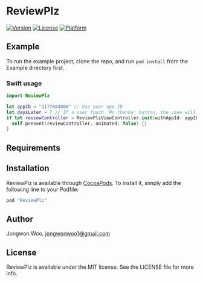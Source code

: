 # ReviewPlz

[![Version](https://img.shields.io/cocoapods/v/ReviewPlz.svg?style=flat)](http://cocoapods.org/pods/ReviewPlz)
[![License](https://img.shields.io/cocoapods/l/ReviewPlz.svg?style=flat)](http://cocoapods.org/pods/ReviewPlz)
[![Platform](https://img.shields.io/cocoapods/p/ReviewPlz.svg?style=flat)](http://cocoapods.org/pods/ReviewPlz)

## Example

To run the example project, clone the repo, and run `pod install` from the Example directory first.

### Swift usage

```Swift
import ReviewPlz

let appID = "1177884800" // Use your app ID
let daysLater = 7 // If a user touch 'No thanks' button, the view will be shown the days later.
if let reviewController = ReviewPlzViewController.init(withAppId: appID, daysLater: daysLater) {
  self.present(reviewController, animated: false) {}
}
```
## Requirements

## Installation

ReviewPlz is available through [CocoaPods](http://cocoapods.org). To install
it, simply add the following line to your Podfile:

```ruby
pod "ReviewPlz"
```

## Author

Jongwon Woo, jongwonwoo1@gmail.com

## License

ReviewPlz is available under the MIT license. See the LICENSE file for more info.
